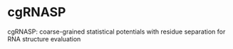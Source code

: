 # cgRNASP
cgRNASP: coarse-grained statistical potentials with residue separation for RNA structure evaluation
